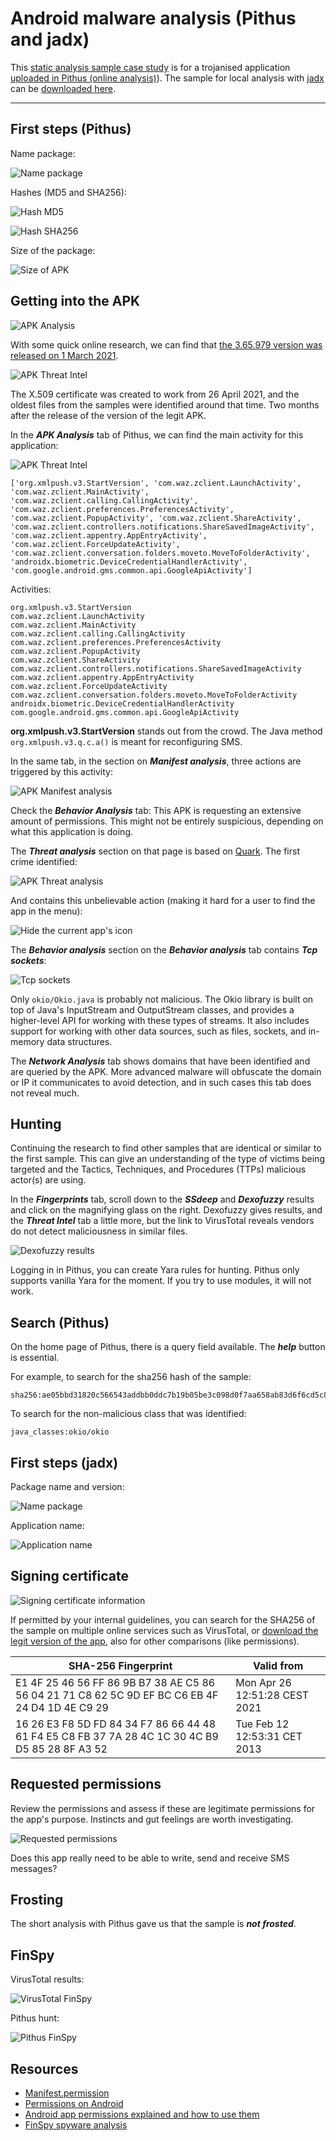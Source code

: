 # Android malware analysis (Pithus and jadx)

This [static analysis sample case study](../notes/mobile-analysis.md) is for a trojanised application [uploaded in Pithus (online analysis)](https://beta.pithus.org/report/ae05bbd31820c566543addbb0ddc7b19b05be3c098d0f7aa658ab83d6f6cd5c8)). The sample for local analysis with [jadx](https://testlab.tymyrddin.dev/docs/dfir/jadx) can be [downloaded here](https://pts-project.org/samples/sample_1.zip).

----

## First steps (Pithus)

Name package:

![Name package](../../_static/images/name-apk.png)

Hashes (MD5 and SHA256):

![Hash MD5](../../_static/images/hash-md5.png)

![Hash SHA256](../../_static/images/hash-sha256.png)

Size of the package:

![Size of APK](../../_static/images/apk-size.png)

## Getting into the APK

![APK Analysis](../../_static/images/apk-analysis.png)

With some quick online research, we can find that [the 3.65.979 version was released on 1 March 2021](https://www.apkmirror.com/apk/wire-swiss-gmbh/wire/wire-3-65-979-release/wire-secure-messenger-3-65-979-android-apk-download/).

![APK Threat Intel](../../_static/images/apk-threatintel.png)

The X.509 certificate was created to work from 26 April 2021, and the oldest files from the samples were identified around that time. Two months after the release of the version of the legit APK. 

In the ***APK Analysis*** tab of Pithus, we can find the main activity for this application:

![APK Threat Intel](../../_static/images/apk-main-activities.png)

```text
['org.xmlpush.v3.StartVersion', 'com.waz.zclient.LaunchActivity', 'com.waz.zclient.MainActivity', 
'com.waz.zclient.calling.CallingActivity', 'com.waz.zclient.preferences.PreferencesActivity', 
'com.waz.zclient.PopupActivity', 'com.waz.zclient.ShareActivity', 
'com.waz.zclient.controllers.notifications.ShareSavedImageActivity', 
'com.waz.zclient.appentry.AppEntryActivity', 'com.waz.zclient.ForceUpdateActivity', 
'com.waz.zclient.conversation.folders.moveto.MoveToFolderActivity', 
'androidx.biometric.DeviceCredentialHandlerActivity', 'com.google.android.gms.common.api.GoogleApiActivity']
```

Activities:

```text
org.xmlpush.v3.StartVersion
com.waz.zclient.LaunchActivity
com.waz.zclient.MainActivity
com.waz.zclient.calling.CallingActivity
com.waz.zclient.preferences.PreferencesActivity
com.waz.zclient.PopupActivity
com.waz.zclient.ShareActivity
com.waz.zclient.controllers.notifications.ShareSavedImageActivity
com.waz.zclient.appentry.AppEntryActivity
com.waz.zclient.ForceUpdateActivity
com.waz.zclient.conversation.folders.moveto.MoveToFolderActivity
androidx.biometric.DeviceCredentialHandlerActivity
com.google.android.gms.common.api.GoogleApiActivity
```

**org.xmlpush.v3.StartVersion** stands out from the crowd. The Java method `org.xmlpush.v3.q.c.a()` is meant for reconfiguring SMS.

In the same tab, in the section on ***Manifest analysis***, three actions are triggered by this activity:

![APK Manifest analysis](../../_static/images/apk-manifest-analysis.png)

Check the ***Behavior Analysis*** tab: This APK is requesting an extensive amount of permissions. This might not be entirely suspicious, depending on what this application is doing. 

The ***Threat analysis*** section on that page is based on [Quark](https://github.com/quark-engine/quark-engine). The first crime identified:

![APK Threat analysis](../../_static/images/apk-threat-analysis.png)

And contains this unbelievable action (making it hard for a user to find the app in the menu):

![Hide the current app's icon](../../_static/images/apk-hide-icon.png)

The ***Behavior analysis*** section on the ***Behavior analysis*** tab contains ***Tcp sockets***:

![Tcp sockets](../../_static/images/apk-tcp-sockets.png)

Only `okio/Okio.java` is probably not malicious. The Okio library is built on top of Java's InputStream and OutputStream classes, and provides a higher-level API for working with these types of streams. It also includes support for working with other data sources, such as files, sockets, and in-memory data structures.

The ***Network Analysis*** tab shows domains that have been identified and are queried by the APK. More advanced malware will obfuscate the domain or IP it communicates to avoid detection, and in such cases this tab does not reveal much.

## Hunting

Continuing the research to find other samples that are identical or similar to the first sample. This can give an understanding of the type of victims being targeted and the Tactics, Techniques, and Procedures (TTPs) malicious actor(s) are using.

In the ***Fingerprints*** tab, scroll down to the ***SSdeep*** and ***Dexofuzzy*** results and click on the magnifying glass on the right. Dexofuzzy gives results, and the ***Threat Intel*** tab a little more, but the link to VirusTotal reveals vendors do not detect maliciousness in similar files.

![Dexofuzzy results](../../_static/images/apk-similarity.png)

Logging in in Pithus, you can create Yara rules for hunting. Pithus only supports vanilla Yara for the moment. If you try to use modules, it will not work.

## Search (Pithus)

On the home page of Pithus, there is a query field available. The ***help*** button is essential.

For example, to search for the sha256 hash of the sample:

```text
sha256:ae05bbd31820c566543addbb0ddc7b19b05be3c098d0f7aa658ab83d6f6cd5c8
```

To search for the non-malicious class that was identified:

```text
java_classes:okio/okio
```

## First steps (jadx)

Package name and version:

![Name package](../../_static/images/jadx1.png)

Application name:

![Application name](../../_static/images/jadx2.png)

## Signing certificate

![Signing certificate information](../../_static/images/jadx3.png)

If permitted by your internal guidelines, you can search for the SHA256 of the sample on multiple online services such as VirusTotal, or [download the legit version of the app](https://www.apkmirror.com/apk/wire-swiss-gmbh/wire/wire-3-65-979-release/), also for other comparisons (like permissions).

| SHA-256 Fingerprint                                                                             | Valid from                    |
|-------------------------------------------------------------------------------------------------|-------------------------------|
| E1 4F 25 46 56 FF 86 9B B7 38 AE C5 86 56 04 21 71 C8 62 5C 9D EF BC C6 EB 4F 24 D4 1D 4E C9 29 | Mon Apr 26 12:51:28 CEST 2021 |
| 16 26 E3 F8 5D FD 84 34 F7 86 66 44 48 61 F4 E5 C8 FB 37 7A 28 4C 1C 30 4C B9 D5 85 28 8F A3 52 | Tue Feb 12 12:53:31 CET 2013  |

## Requested permissions

Review the permissions and assess if these are legitimate permissions for the app's purpose. Instincts and gut feelings are worth investigating.

![Requested permissions](../../_static/images/jadx4.png)

Does this app really need to be able to write, send and receive SMS messages?

## Frosting

The short analysis with Pithus gave us that the sample is ***not frosted***.

## FinSpy

VirusTotal results:

![VirusTotal FinSpy](../../_static/images/vt1.png)

Pithus hunt:

![Pithus FinSpy](../../_static/images/pithus-finspy.png)

## Resources

* [Manifest.permission](https://developer.android.com/reference/android/Manifest.permission)
* [Permissions on Android](https://developer.android.com/guide/topics/permissions/overview)
* [Android app permissions explained and how to use them](https://www.androidauthority.com/app-permissions-886758/)
* [FinSpy spyware analysis](https://defensive-lab.agency/2020/09/finspy-android/)

